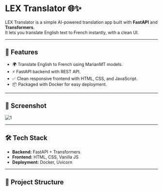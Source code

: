 # LEX Translator 🌐✨

LEX Translator is a simple AI-powered translation app built with **FastAPI** and **Transformers**.  
It lets you translate English text to French instantly, with a clean UI.

---

## 🚀 Features

- 🌍 Translate English to French using MarianMT models.
- ⚡ FastAPI backend with REST API.
- ✅ Clean responsive frontend with HTML, CSS, and JavaScript.
- 📦 Packaged with Docker for easy deployment.

---

## 📸 Screenshot

![1](https://github.com/user-attachments/assets/45909975-f7d6-4f18-8125-efa9a3a8d2d2)


---

## 🛠️ Tech Stack

- **Backend:** FastAPI + Transformers
- **Frontend:** HTML, CSS, Vanilla JS
- **Deployment:** Docker, Uvicorn

---

## 📂 Project Structure


